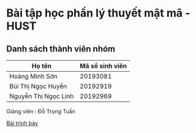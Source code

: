 # Bài tập học phần lý thuyết mật mã - HUST

## Danh sách thành viên nhóm

Họ tên | Mã số sinh viên
-------|----------------
Hoàng Minh Sơn| 20193081
Bùi Thị Ngọc Huyền| 20192919
Nguyễn Thị Ngọc Linh|20192969

Giảng viên : Đỗ Trọng Tuấn

[Bài trình bày](./L%C3%BD%20thuy%E1%BA%BFt%20m%E1%BA%ADt%20m%C3%A3%201-2.ipynb)